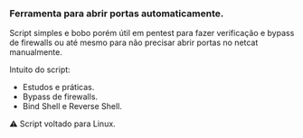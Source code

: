 ### Ferramenta para abrir portas automaticamente.
Script simples e bobo porém útil em pentest para fazer verificação e bypass de firewalls ou até mesmo para não precisar abrir portas no netcat manualmente.

Intuito do script:

  - Estudos e práticas.
  - Bypass de firewalls.
  - Bind Shell e Reverse Shell.


⚠️ Script voltado para Linux. 
